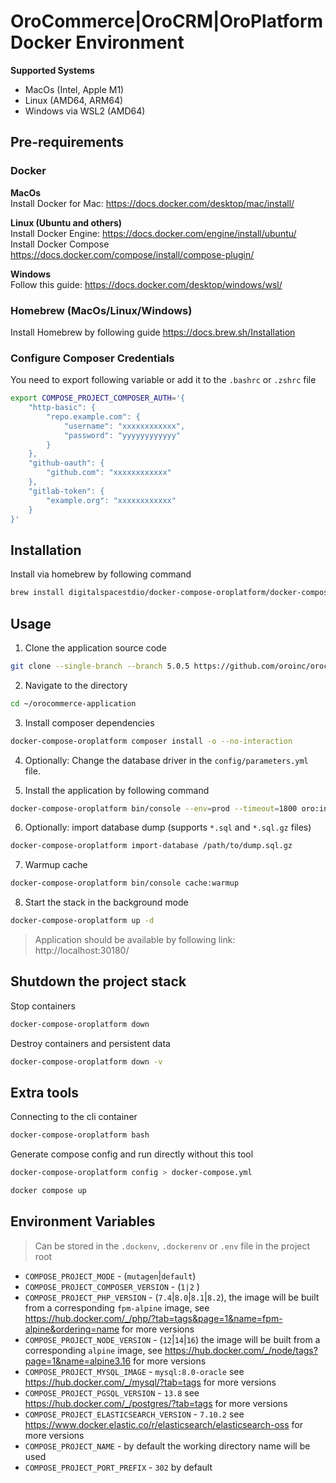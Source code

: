 # OroCommerce|OroCRM|OroPlatform Docker Environment

**Supported Systems**
* MacOs (Intel, Apple M1)
* Linux (AMD64, ARM64)
* Windows via WSL2 (AMD64)

## Pre-requirements
### Docker
**MacOs**  
Install Docker for Mac: https://docs.docker.com/desktop/mac/install/  

**Linux (Ubuntu and others)**  
Install Docker Engine: https://docs.docker.com/engine/install/ubuntu/  
Install Docker Compose https://docs.docker.com/compose/install/compose-plugin/

**Windows**  
Follow this guide: https://docs.docker.com/desktop/windows/wsl/  

### Homebrew (MacOs/Linux/Windows)
Install Homebrew by following guide https://docs.brew.sh/Installation

### Configure Composer Credentials
You need to export following variable or add it to the `.bashrc` or `.zshrc` file
```bash
export COMPOSE_PROJECT_COMPOSER_AUTH='{
    "http-basic": {
        "repo.example.com": {
            "username": "xxxxxxxxxxxx",
            "password": "yyyyyyyyyyyy"
        }
    },
    "github-oauth": {
        "github.com": "xxxxxxxxxxxx"
    },
    "gitlab-token": {
        "example.org": "xxxxxxxxxxxx"
    }
}'
```

## Installation
Install via homebrew by following command
```bash
brew install digitalspacestdio/docker-compose-oroplatform/docker-compose-oroplatform
```

## Usage
1. Clone the application source code
```bash
git clone --single-branch --branch 5.0.5 https://github.com/oroinc/orocommerce-application.git ~/orocommerce-application
```

2. Navigate to the directory
```bash
cd ~/orocommerce-application
```

3. Install composer dependencies
```bash
docker-compose-oroplatform composer install -o --no-interaction
```

4. Optionally: Change the database driver in the `config/parameters.yml` file. 

5. Install the application by following command
```bash
docker-compose-oroplatform bin/console --env=prod --timeout=1800 oro:install --language=en --formatting-code=en_US --organization-name='Acme Inc.' --user-name=admin --user-email=admin@example.com --user-firstname=John --user-lastname=Doe --user-password='$ecretPassw0rd' --application-url='http://localhost:30180/' --sample-data=y
```

6. Optionally: import database dump (supports `*.sql` and `*.sql.gz` files)
```bash
docker-compose-oroplatform import-database /path/to/dump.sql.gz
```

7. Warmup cache
```bash
docker-compose-oroplatform bin/console cache:warmup
```

8. Start the stack in the background mode
```bash
docker-compose-oroplatform up -d
```

> Application should be available by following link: http://localhost:30180/


## Shutdown the project stack

Stop containers
```bash
docker-compose-oroplatform down
```

Destroy containers and persistent data
```bash
docker-compose-oroplatform down -v
```

## Extra tools
Connecting to the cli container
```bash
docker-compose-oroplatform bash
```

Generate compose config and run directly without this tool
```bash
docker-compose-oroplatform config > docker-compose.yml
```
```bash
docker compose up
```

## Environment Variables
> Can be stored in the `.dockenv`, `.dockerenv` or `.env` file in the project root
* `COMPOSE_PROJECT_MODE` - (`mutagen`|`default`)
* `COMPOSE_PROJECT_COMPOSER_VERSION` - (`1|2` )
* `COMPOSE_PROJECT_PHP_VERSION` - (`7.4`|`8.0`|`8.1`|`8.2`), the image will be built from a corresponding `fpm-alpine` image, see https://hub.docker.com/_/php/?tab=tags&page=1&name=fpm-alpine&ordering=name for more versions
* `COMPOSE_PROJECT_NODE_VERSION` - (`12`|`14`|`16`) the image will be built from a corresponding `alpine` image, see https://hub.docker.com/_/node/tags?page=1&name=alpine3.16 for more versions
* `COMPOSE_PROJECT_MYSQL_IMAGE` - `mysql:8.0-oracle` see https://hub.docker.com/_/mysql/?tab=tags for more versions
* `COMPOSE_PROJECT_PGSQL_VERSION` - `13.8` see https://hub.docker.com/_/postgres/?tab=tags for more versions
* `COMPOSE_PROJECT_ELASTICSEARCH_VERSION` - `7.10.2` see https://www.docker.elastic.co/r/elasticsearch/elasticsearch-oss for more versions
* `COMPOSE_PROJECT_NAME` - by default the working directory name will be used
* `COMPOSE_PROJECT_PORT_PREFIX` - `302` by default
